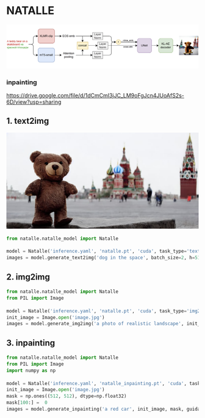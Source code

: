 # NATALLE

![](./content/NatallE.png)
### inpainting
https://drive.google.com/file/d/1dCmCmI3jJC_LM9oFgJcn4JUoAfS2s-6D/view?usp=sharing

## 1. text2img

![A teddy bear on a skateboard на красной площади](./content/bear.jpeg)

```python
from natalle.natalle_model import Natalle

model = Natalle('inference.yaml', 'natalle.pt', 'cuda', task_type='text2img')
images = model.generate_text2img('dog in the space', batch_size=2, h=512, w=512)
```
## 2. img2img
```python
from natalle.natalle_model import Natalle
from PIL import Image

model = Natalle('inference.yaml', 'natalle.pt', 'cuda', task_type='img2img')
init_image = Image.open('image.jpg')
images = model.generate_img2img('a photo of realistic landscape', init_image, strength=0.6)
```
## 3. inpainting
```python 
from natalle.natalle_model import Natalle
from PIL import Image
import numpy as np

model = Natalle('inference.yaml', 'natalle_inpainting.pt', 'cuda', task_type='inpainting')
init_image = Image.open('image.jpg')
mask = np.ones((512, 512), dtype=np.float32)
mask[100:] =  0
images = model.generate_inpainting('a red car', init_image, mask, guidance_scale=7, num_steps=50)
```
